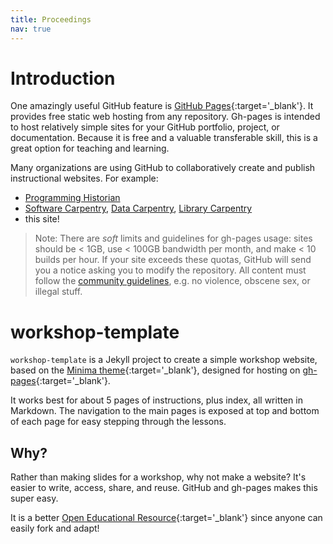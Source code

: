 ```yaml
---
title: Proceedings
nav: true
---
```


# Introduction

One amazingly useful GitHub feature is [GitHub Pages](https://guides.github.com/features/pages/){:target='_blank'}.
It provides free static web hosting from any repository.
Gh-pages is intended to host relatively simple sites for your GitHub portfolio, project, or documentation.
Because it is free and a valuable transferable skill, this is a great option for teaching and learning.

Many organizations are using GitHub to collaboratively create and publish instructional websites. 
For example: 

- [Programming Historian](http://programminghistorian.org/)
- [Software Carpentry](https://software-carpentry.org/), [Data Carpentry](http://www.datacarpentry.org/), [Library Carpentry](https://librarycarpentry.org/)
- this site!

> Note:
> There are *soft* limits and guidelines for gh-pages usage: sites should be < 1GB, use < 100GB bandwidth per month, and make < 10 builds per hour.
> If your site exceeds these quotas, GitHub will send you a notice asking you to modify the repository.
> All content must follow the [community guidelines](https://help.github.com/articles/github-community-guidelines/), e.g. no violence, obscene sex, or illegal stuff.

# workshop-template

`workshop-template` is a Jekyll project to create a simple workshop website, based on the [Minima theme](https://github.com/jekyll/minima){:target='_blank'}, designed for hosting on [gh-pages](https://pages.github.com/){:target='_blank'}.

It works best for about 5 pages of instructions, plus index, all written in Markdown. 
The navigation to the main pages is exposed at top and bottom of each page for easy stepping through the lessons.

## Why?

Rather than making slides for a workshop, why not make a website? 
It's easier to write, access, share, and reuse. 
GitHub and gh-pages makes this super easy.

It is a better [Open Educational Resource](https://en.wikipedia.org/wiki/Open_educational_resources){:target='_blank'} since anyone can easily fork and adapt!
